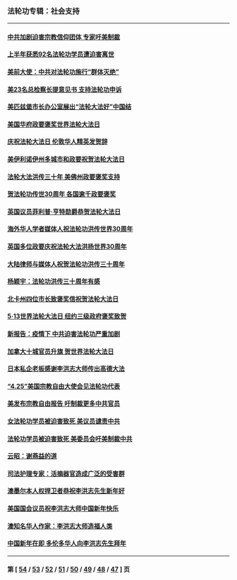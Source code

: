 ### 法轮功专辑：社会支持
---
#### [中共加剧迫害宗教信仰团体 专家吁美制裁](../../pages/nf4386/n13780252.md?07190430) 
#### [上半年获悉92名法轮功学员遭迫害离世](../../pages/nf4386/n13772701.md?07190430) 
#### [美前大使：中共对法轮功施行“群体灭绝”](../../pages/nf4386/n13771705.md?07190430) 
#### [美23名总检察长提意见书 支持法轮功申诉](../../pages/nf4386/n13766596.md?07190430) 
#### [美匹兹堡市长办公室展出“法轮大法好”中国结](../../pages/nf4386/n13749721.md?07190430) 
#### [美国华府政要褒奖世界法轮大法日](../../pages/nf4386/n13743770.md?07190430) 
#### [庆祝法轮大法日 伦敦华人精英发贺辞](../../pages/nf4386/n13741593.md?07190430) 
#### [美伊利诺伊州多城市和政要祝贺法轮大法日](../../pages/nf4386/n13737149.md?07190430) 
#### [法轮大法洪传三十年 美佛州政要褒奖支持](../../pages/nf4386/n13737103.md?07190430) 
#### [贺法轮功传世30周年 各国逾千政要褒奖](../../pages/nf4386/n13735828.md?07190430) 
#### [英国议员菲利普‧亨特勋爵恭贺法轮大法日](../../pages/nf4386/n13736187.md?07190430) 
#### [海外华人学者媒体人祝法轮功洪传世界30周年](../../pages/nf4386/n13735835.md?07190430) 
#### [英国多位政要庆祝法轮大法洪扬世界30周年](../../pages/nf4386/n13734739.md?07190430) 
#### [大陆律师与媒体人祝贺法轮功洪传三十周年](../../pages/nf4386/n13735062.md?07190430) 
#### [杨颖宇：法轮功洪传三十周年有感](../../pages/nf4386/n13734884.md?07190430) 
#### [北卡州四位市长致褒奖信祝贺法轮大法日](../../pages/nf4386/n13733292.md?07190430) 
#### [5·13世界法轮大法日 纽约三级政府褒奖致贺](../../pages/nf4386/n13732651.md?07190430) 
#### [新报告：疫情下 中共迫害法轮功严重加剧](../../pages/nf4386/n13732612.md?07190430) 
#### [加拿大十城官员升旗 贺世界法轮大法日](../../pages/nf4386/n13729166.md?07190430) 
#### [日本私企老板感谢李洪志大师传出高德大法](../../pages/nf4386/n13726335.md?07190430) 
#### [“4.25”美国宗教自由大使会见法轮功代表](../../pages/nf4386/n13724124.md?07190430) 
#### [美发布宗教自由报告 吁制裁更多中共官员](../../pages/nf4386/n13720670.md?07190430) 
#### [女法轮功学员被迫害致死 美议员谴责中共](../../pages/nf4386/n13682069.md?07190430) 
#### [法轮功学员被迫害致死 美委员会吁美制裁中共](../../pages/nf4386/n13631310.md?07190430) 
#### [云昭：谢燕益的道](../../pages/nf4386/n13607391.md?07190430) 
#### [司法护理专家：活摘器官造成广泛的受害群](../../pages/nf4386/n13570425.md?07190430) 
#### [澳墨尔本人权捍卫者恭祝李洪志先生新年好](../../pages/nf4386/n13556164.md?07190430) 
#### [美国国会议员祝李洪志大师中国新年快乐](../../pages/nf4386/n13554208.md?07190430) 
#### [澳知名华人作家：李洪志大师造福人类](../../pages/nf4386/n13552049.md?07190430) 
#### [中国新年在即 多伦多华人向李洪志先生拜年](../../pages/nf4386/n13531756.md?07190430) 

---
#### 第 [ [54](./54.md?07190430) / [53](./53.md?07190430) / [52](./52.md?07190430) / [51](./51.md?07190430) / [50](./50.md?07190430) / [49](./49.md?07190430) / [48](./48.md?07190430) / [47](./47.md?07190430) ] 页
